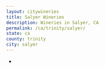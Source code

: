 ```yaml
---
layout: citywineries
title: Salyer Wineries
description: Wineries in Salyer, CA
permalink: /ca/trinity/salyer/
state: ca
county: trinity
city: salyer
---
```

-
